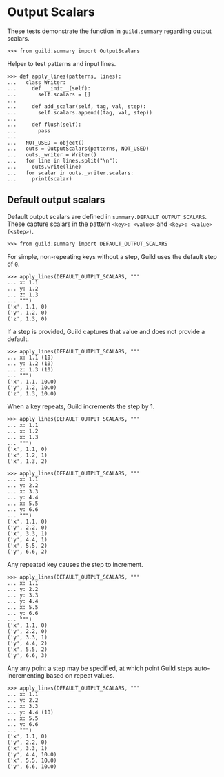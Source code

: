 # Output Scalars

These tests demonstrate the function in `guild.summary` regarding
output scalars.

    >>> from guild.summary import OutputScalars

Helper to test patterns and input lines.

    >>> def apply_lines(patterns, lines):
    ...   class Writer:
    ...     def __init__(self):
    ...       self.scalars = []
    ...
    ...     def add_scalar(self, tag, val, step):
    ...       self.scalars.append((tag, val, step))
    ...
    ...     def flush(self):
    ...       pass
    ...
    ...   NOT_USED = object()
    ...   outs = OutputScalars(patterns, NOT_USED)
    ...   outs._writer = Writer()
    ...   for line in lines.split("\n"):
    ...     outs.write(line)
    ...   for scalar in outs._writer.scalars:
    ...     print(scalar)

## Default output scalars

Default output scalars are defined in
`summary.DEFAULT_OUTPUT_SCALARS`. These capture scalars in the pattern
`<key>: <value>` and `<key>: <value> (<step>)`.

    >>> from guild.summary import DEFAULT_OUTPUT_SCALARS

For simple, non-repeating keys without a step, Guild uses the default
step of `0`.

    >>> apply_lines(DEFAULT_OUTPUT_SCALARS, """
    ... x: 1.1
    ... y: 1.2
    ... z: 1.3
    ... """)
    ('x', 1.1, 0)
    ('y', 1.2, 0)
    ('z', 1.3, 0)

If a step is provided, Guild captures that value and does not provide
a default.

    >>> apply_lines(DEFAULT_OUTPUT_SCALARS, """
    ... x: 1.1 (10)
    ... y: 1.2 (10)
    ... z: 1.3 (10)
    ... """)
    ('x', 1.1, 10.0)
    ('y', 1.2, 10.0)
    ('z', 1.3, 10.0)

When a key repeats, Guild increments the step by 1.

    >>> apply_lines(DEFAULT_OUTPUT_SCALARS, """
    ... x: 1.1
    ... x: 1.2
    ... x: 1.3
    ... """)
    ('x', 1.1, 0)
    ('x', 1.2, 1)
    ('x', 1.3, 2)

    >>> apply_lines(DEFAULT_OUTPUT_SCALARS, """
    ... x: 1.1
    ... y: 2.2
    ... x: 3.3
    ... y: 4.4
    ... x: 5.5
    ... y: 6.6
    ... """)
    ('x', 1.1, 0)
    ('y', 2.2, 0)
    ('x', 3.3, 1)
    ('y', 4.4, 1)
    ('x', 5.5, 2)
    ('y', 6.6, 2)

Any repeated key causes the step to increment.

    >>> apply_lines(DEFAULT_OUTPUT_SCALARS, """
    ... x: 1.1
    ... y: 2.2
    ... y: 3.3
    ... y: 4.4
    ... x: 5.5
    ... y: 6.6
    ... """)
    ('x', 1.1, 0)
    ('y', 2.2, 0)
    ('y', 3.3, 1)
    ('y', 4.4, 2)
    ('x', 5.5, 2)
    ('y', 6.6, 3)

Any any point a step may be specified, at which point Guild steps
auto-incrementing based on repeat values.

    >>> apply_lines(DEFAULT_OUTPUT_SCALARS, """
    ... x: 1.1
    ... y: 2.2
    ... x: 3.3
    ... y: 4.4 (10)
    ... x: 5.5
    ... y: 6.6
    ... """)
    ('x', 1.1, 0)
    ('y', 2.2, 0)
    ('x', 3.3, 1)
    ('y', 4.4, 10.0)
    ('x', 5.5, 10.0)
    ('y', 6.6, 10.0)
